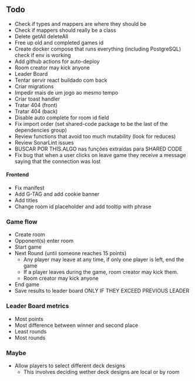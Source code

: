 ## Todo

- Check if types and mappers are where they should be
- Check if mappers should really be a class
- Delete getAll deleteAll
- Free up old and completed games id
- Create docker compose that runs everything (including PostgreSQL) check if env is working
- Add github actions for auto-deploy
- Room creator may kick anyone
- Leader Board
- Tentar servir react buildado com back
- Criar migrations
- Impedir mais de um jogo ao mesmo tempo
- Criar toast handler
- Tratar 404 (front)
- Tratar 404 (back)
- Disable auto complete for room id field
- Fix import order (set shared-code package to be the last of the dependencies group)
- Review functions that avoid too much mutability (look for reduces)
- Review SonarLint issues
- BUSCAR POR THIS.ALGO nas funções extraídas para SHARED CODE
- Fix bug that when a user clicks on leave game they receive a message saying that the connection was lost

#### Frontend

- Fix manifest
- Add G-TAG and add cookie banner
- Add titles
- Change room id placeholder and add tooltip with phrase

### Game flow

- Create room
- Opponent(s) enter room
- Start game
- Next Round (until someone reaches 15 points)
  - Any player may leave at any time, if only one player is left, end the game
  - If a player leaves during the game, room creator may kick them.
  - Room creator may kick anyone
- End game
- Save results to leader board ONLY IF THEY EXCEED PREVIOUS LEADER

### Leader Board metrics

- Most points
- Most difference between winner and second place
- Least rounds
- Most rounds

### Maybe

- Allow players to select different deck designs
  - This involves deciding wether deck designs are local or by room

